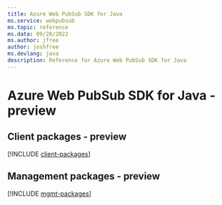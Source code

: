 ```yaml
---
title: Azure Web PubSub SDK for Java
ms.service: webpubsub
ms.topic: reference
ms.data: 09/28/2022
ms.author: jfree
author: joshfree
ms.devlang: java
description: Reference for Azure Web PubSub SDK for Java
---
```

# Azure Web PubSub SDK for Java - preview

## Client packages - preview
[!INCLUDE [client-packages](web-pubsub-client-index.md)]
## Management packages - preview
[!INCLUDE [mgmt-packages](web-pubsub-mgmt-index.md)]